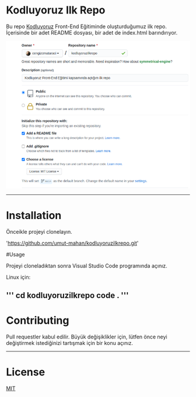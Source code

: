 # Kodluyoruz Ilk Repo

Bu repo [Kodluyoruz](www.kodluyoruz.org) Front-End Eğitiminde oluşturduğumuz ilk repo. İçerisinde bir adet README dosyası, bir adet de index.html barındırıyor.


![Proje Resmi](https://raw.githubusercontent.com/Kodluyoruz/taskforce/main/git/odev1/figures/github.png)


---


# Installation

Önceikle projeyi clonelayın.

'https://github.com/umut-mahan/kodluyoruzilkrepo.git'

#Usage

Projeyi cloneladıktan sonra Visual Studio Code programında açınız.

Linux için:

'''
cd kodluyoruzilkrepo
code .
'''
---

# Contributing

Pull requestler kabul edilir. Büyük değişiklikler için, lütfen önce neyi değiştirmek istediğinizi tartışmak için bir konu açınız.

---

# License

[MIT](https://choosealicense.com/licenses/mit/)